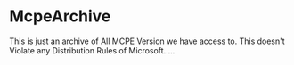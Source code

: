 # McpeArchive
This is just an archive of All MCPE Version we have access to. This doesn't Violate any Distribution Rules of Microsoft..... 
